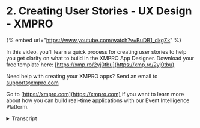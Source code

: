 # 2. Creating User Stories  - UX Design - XMPRO
{% embed url="https://www.youtube.com/watch?v=BuDB1_dkgZk" %}

In this video, you'll learn a quick process for creating user stories to help you get clarity on what to build in the XMPRO App Designer. Download your free template here: [https://xmp.ro/2yj0tbu](https://xmp.ro/2yj0tbu)

Need help with creating your XMPRO apps? Send an email to support@xmpro.com

Go to [https://xmpro.com](https://xmpro.com) if you want to learn more about how you can build real-time applications with our Event Intelligence Platform.
<details>
<summary>Transcript</summary>now that we have a better understanding

of the problem we're trying to solve

it's time to create user stories for our

new app why is it important to create

user stories the whole process of user

experience design is about keeping your

focus on the application user since

they're the one you're building it for

and even though you might be the

designer and the user in some instances

creating user stories helps you put

yourself in the users shoes and stay

focused on the results you want them to

achieve with your app we recommend you

write your user stories in this format

as a persona I want to so that let's

look at each of the three parts as a

persona think about who's going to be

your app's main user I want to what

action are they trying to complete

resist the urge here to simply list the

features you want to build so that

consider the overall benefit they want

or the big problem they're trying to

solve for example as a plant manager I

want to get an overall view of my asset

health so that I can identify any

bottlenecks another example as the head

of maintenance I want to see open work

orders for my boiler feed pumps so that

I can manage our maintenance planning

when a pump breaks down unexpectedly to

create your own user stories you can

download the user stories template from

the link in the description below
</details>